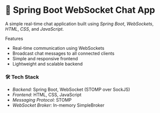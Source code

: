# 💬 Spring Boot WebSocket Chat App

A simple real-time chat application built using *Spring Boot*, *WebSockets*, *HTML*, *CSS*, and *JavaScript*.

 Features

-  Real-time communication using WebSockets  
-  Broadcast chat messages to all connected clients  
-  Simple and responsive frontend  
-  Lightweight and scalable backend  

### 🛠 Tech Stack

- *Backend:* Spring Boot, WebSocket (STOMP over SockJS)  
- *Frontend:* HTML, CSS, JavaScript  
- *Messaging Protocol:* STOMP  
- *WebSocket Broker:* In-memory SimpleBroker
